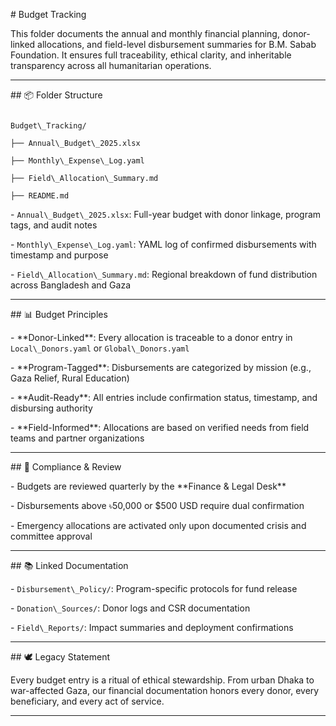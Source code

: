 \# Budget Tracking



This folder documents the annual and monthly financial planning, donor-linked allocations, and field-level disbursement summaries for B.M. Sabab Foundation. It ensures full traceability, ethical clarity, and inheritable transparency across all humanitarian operations.



---



\## 📦 Folder Structure



```plaintext

Budget\_Tracking/

├── Annual\_Budget\_2025.xlsx

├── Monthly\_Expense\_Log.yaml

├── Field\_Allocation\_Summary.md

├── README.md

```



\- `Annual\_Budget\_2025.xlsx`: Full-year budget with donor linkage, program tags, and audit notes

\- `Monthly\_Expense\_Log.yaml`: YAML log of confirmed disbursements with timestamp and purpose

\- `Field\_Allocation\_Summary.md`: Regional breakdown of fund distribution across Bangladesh and Gaza



---



\## 📊 Budget Principles



\- \*\*Donor-Linked\*\*: Every allocation is traceable to a donor entry in `Local\_Donors.yaml` or `Global\_Donors.yaml`

\- \*\*Program-Tagged\*\*: Disbursements are categorized by mission (e.g., Gaza Relief, Rural Education)

\- \*\*Audit-Ready\*\*: All entries include confirmation status, timestamp, and disbursing authority

\- \*\*Field-Informed\*\*: Allocations are based on verified needs from field teams and partner organizations



---



\## 🔐 Compliance \& Review



\- Budgets are reviewed quarterly by the \*\*Finance \& Legal Desk\*\*

\- Disbursements above ৳50,000 or $500 USD require dual confirmation

\- Emergency allocations are activated only upon documented crisis and committee approval



---



\## 📚 Linked Documentation



\- `Disbursement\_Policy/`: Program-specific protocols for fund release

\- `Donation\_Sources/`: Donor logs and CSR documentation

\- `Field\_Reports/`: Impact summaries and deployment confirmations



---



\## 🕊️ Legacy Statement



Every budget entry is a ritual of ethical stewardship. From urban Dhaka to war-affected Gaza, our financial documentation honors every donor, every beneficiary, and every act of service.





---




